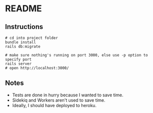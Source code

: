 # README

## Instructions
```
# cd into project folder
bundle install
rails db:migrate

# make sure nothing's running on port 3000, else use -p option to specify port
rails server
# open http://localhost:3000/
```


## Notes
* Tests are done in hurry because I wanted to save time.
* Sidekiq and Workers aren't used to save time.
* Ideally, I should have deployed to heroku.